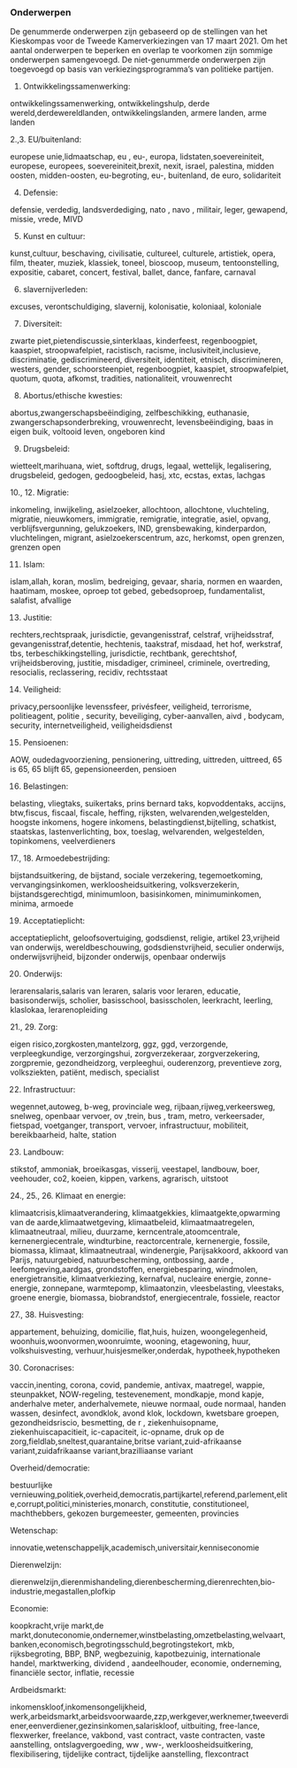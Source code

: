 ### Onderwerpen

De genummerde onderwerpen zijn gebaseerd op de stellingen van het Kieskompas voor de Tweede Kamerverkiezingen van 17 maart 2021. Om het aantal onderwerpen te beperken en overlap te voorkomen zijn sommige onderwerpen samengevoegd. De niet-genummerde onderwerpen zijn toegevoegd op basis van verkiezingsprogramma’s van politieke partijen. 


1. Ontwikkelingssamenwerking:
 
ontwikkelingssamenwerking, ontwikkelingshulp, derde wereld,derdewereldlanden, ontwikkelingslanden, armere landen, arme landen

2.,3. EU/buitenland: 

europese unie,lidmaatschap,  eu ,  eu-, europa, lidstaten,soevereiniteit, europese, europees, soevereiniteit,brexit, nexit, israel, palestina, midden oosten, midden-oosten, eu-begroting,  eu-, buitenland, de euro, solidariteit

4. Defensie: 

defensie, verdedig, landsverdediging,  nato ,  navo , militair, leger, gewapend, missie, vrede, MIVD

5. Kunst en cultuur:
 
kunst,cultuur, beschaving, civilisatie, cultureel, culturele, artistiek, opera, film, theater, muziek, klassiek, toneel, bioscoop, museum, tentoonstelling, expositie, cabaret, concert, festival, ballet, dance, fanfare, carnaval

6. slavernijverleden:
 
excuses, verontschuldiging, slavernij, kolonisatie, koloniaal, koloniale

7. Diversiteit:
 
zwarte piet,pietendiscussie,sinterklaas, kinderfeest, regenboogpiet, kaaspiet, stroopwafelpiet, racistisch, racisme, inclusiviteit,inclusieve, discriminatie, gediscrimineerd, diversiteit, identiteit, etnisch, discrimineren, westers, gender, schoorsteenpiet, regenboogpiet, kaaspiet, stroopwafelpiet, quotum, quota, afkomst, tradities, nationaliteit, vrouwenrecht

8. Abortus/ethische kwesties:
 
abortus,zwangerschapsbeëindiging, zelfbeschikking, euthanasie, zwangerschapsonderbreking, vrouwenrecht, levensbeëindiging, baas in eigen buik, voltooid leven, ongeboren kind

9. Drugsbeleid: 

wietteelt,marihuana, wiet, softdrug, drugs, legaal, wettelijk, legalisering, drugsbeleid, gedogen, gedoogbeleid, hasj, xtc, ecstas, extas, lachgas

10., 12. Migratie: 

inkomeling, inwijkeling, asielzoeker, allochtoon, allochtone, vluchteling, migratie, nieuwkomers, immigratie, remigratie, integratie, asiel, opvang, verblijfsvergunning, gelukzoekers, IND, grensbewaking, kinderpardon, vluchtelingen, migrant, asielzoekerscentrum, azc, herkomst, open grenzen, grenzen open

11. Islam: 

islam,allah, koran, moslim, bedreiging, gevaar, sharia, normen en waarden, haatimam, moskee, oproep tot gebed, gebedsoproep, fundamentalist, salafist, afvallige

13. Justitie:

rechters,rechtspraak, jurisdictie, gevangenisstraf, celstraf, vrijheidsstraf, gevangenisstraf,detentie, hechtenis, taakstraf, misdaad, het hof, werkstraf, tbs, terbeschikkingstelling, jurisdictie, rechtbank, gerechtshof, vrijheidsberoving, justitie, misdadiger, crimineel, criminele, overtreding, resocialis, reclassering, recidiv, rechtsstaat

14. Veiligheid: 

privacy,persoonlijke levenssfeer, privésfeer, veiligheid, terrorisme, politieagent,  politie , security, beveiliging, cyber-aanvallen,  aivd , bodycam, security, internetveiligheid, veiligheidsdienst

15. Pensioenen:
 
AOW, oudedagvoorziening, pensionering, uittreding, uittreden, uittreed, 65 is 65, 65 blijft 65, gepensioneerden, pensioen

16. Belastingen:
  
belasting, vliegtaks, suikertaks, prins bernard taks, kopvoddentaks, accijns, btw,fiscus, fiscaal, fiscale, heffing, rijksten, welvarenden,welgestelden, hoogste inkomens, hogere inkomens, belastingdienst,bijtelling, schatkist, staatskas, lastenverlichting, box, toeslag, welvarenden, welgestelden, topinkomens, veelverdieners

17., 18. Armoedebestrijding: 

bijstandsuitkering, de bijstand, sociale verzekering, tegemoetkoming, vervangingsinkomen, werkloosheidsuitkering, volksverzekerin, bijstandsgerechtigd, minimumloon, basisinkomen, minimuminkomen, minima, armoede

19. Acceptatieplicht: 

acceptatieplicht, geloofsovertuiging, godsdienst, religie, artikel 23,vrijheid van onderwijs, wereldbeschouwing, godsdienstvrijheid, seculier onderwijs, onderwijsvrijheid, bijzonder onderwijs, openbaar onderwijs

20. Onderwijs: 

lerarensalaris,salaris van leraren, salaris voor leraren, educatie, basisonderwijs, scholier, basisschool, basisscholen, leerkracht, leerling, klaslokaa, lerarenopleiding

21., 29. Zorg: 

eigen risico,zorgkosten,mantelzorg, ggz, ggd, verzorgende, verpleegkundige, verzorgingshui, zorgverzekeraar, zorgverzekering, zorgpremie, gezondheidzorg, verpleeghui, ouderenzorg, preventieve zorg, volksziekten, patiënt, medisch, specialist

22.  Infrastructuur:
 
wegennet,autoweg, b-weg, provinciale weg, rijbaan,rijweg,verkeersweg, snelweg, openbaar vervoer,  ov ,trein, bus , tram, metro, verkeersader, fietspad, voetganger, transport, vervoer, infrastructuur, mobiliteit, bereikbaarheid, halte, station

23. Landbouw: 

stikstof, ammoniak, broeikasgas, visserij, veestapel, landbouw,  boer, veehouder, co2, koeien, kippen, varkens, agrarisch, uitstoot

24., 25., 26. Klimaat en energie: 

klimaatcrisis,klimaatverandering, klimaatgekkies, klimaatgekte,opwarming van de aarde,klimaatwetgeving, klimaatbeleid, klimaatmaatregelen, klimaatneutraal,  milieu, duurzame, kerncentrale,atoomcentrale, kernenergiecentrale, windturbine, reactorcentrale, kernenergie, fossile, biomassa, klimaat, klimaatneutraal, windenergie, Parijsakkoord, akkoord van Parijs, natuurgebied, natuurbescherming, ontbossing,  aarde , leefomgeving,aardgas, grondstoffen, energiebesparing, windmolen, energietransitie, klimaatverkiezing, kernafval, nucleaire energie, zonne-energie, zonnepane, warmtepomp, klimaatonzin, vleesbelasting, vleestaks, groene energie, biomassa, biobrandstof, energiecentrale, fossiele, reactor

27., 38. Huisvesting: 

appartement, behuizing, domicilie, flat,huis, huizen, woongelegenheid, woonhuis,woonvormen,woonruimte, wooning, etagewoning, huur, volkshuisvesting,  verhuur,huisjesmelker,onderdak, hypotheek,hypotheken

30. Coronacrises: 

vaccin,inenting, corona, covid, pandemie, antivax, maatregel, wappie, steunpakket, NOW-regeling, testevenement, mondkapje, mond kapje, anderhalve meter, anderhalvemete, nieuwe normaal, oude normaal, handen wassen, desinfect, avondklok, avond klok, lockdown, kwetsbare groepen, gezondheidsriscio, besmetting,  de r , ziekenhuisopname, ziekenhuiscapacitieit, ic-capaciteit, ic-opname, druk op de zorg,fieldlab,sneltest,quarantaine,britse variant,zuid-afrikaanse variant,zuidafrikaanse variant,brazilliaanse variant

Overheid/democratie: 

bestuurlijke vernieuwing,politiek,overheid,democratis,partijkartel,referend,parlement,elite,corrupt,politici,ministeries,monarch, constitutie, constitutioneel, machthebbers, gekozen burgemeester, gemeenten, provincies

Wetenschap: 

innovatie,wetenschappelijk,academisch,universitair,kenniseconomie

Dierenwelzijn: 

dierenwelzijn,dierenmishandeling,dierenbescherming,dierenrechten,bio-industrie,megastallen,plofkip

Economie:

koopkracht,vrije markt,de markt,donuteconomie,ondernemer,winstbelasting,omzetbelasting,welvaart,banken,economisch,begrotingsschuld,begrotingstekort, mkb, rijksbegroting, BBP, BNP, wegbezuinig, kapotbezuinig, internationale handel, marktwerking, dividend , aandeelhouder, economie, onderneming, financiële sector, inflatie, recessie

Ardbeidsmarkt:
 
inkomenskloof,inkomensongelijkheid, werk,arbeidsmarkt,arbeidsvoorwaarde,zzp,werkgever,werknemer,tweeverdiener,eenverdiener,gezinsinkomen,salariskloof, uitbuiting, free-lance, flexwerker, freelance, vakbond, vast contract, vaste contracten, vaste aanstelling, ontslagvergoeding,  ww , ww-, werkloosheidsuitkering, flexibilisering, tijdelijke contract, tijdelijke aanstelling, flexcontract
